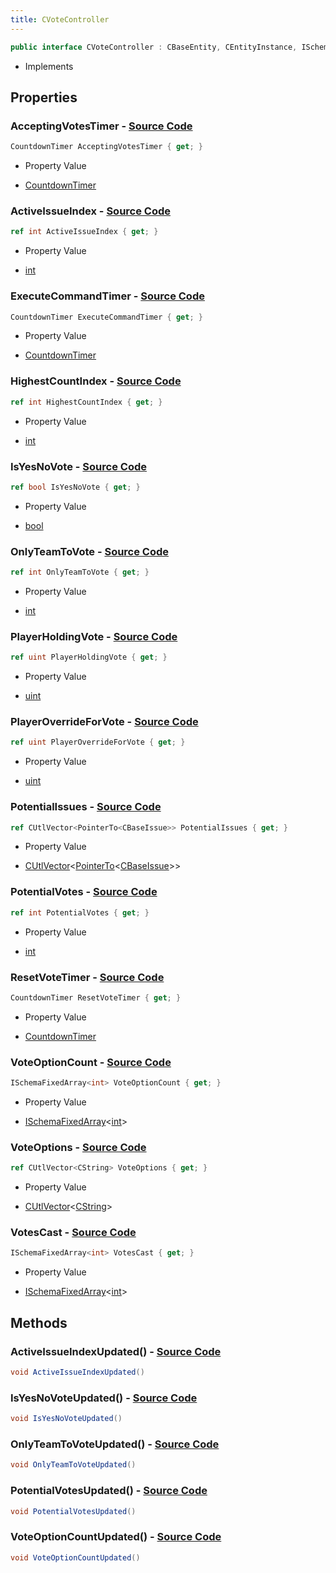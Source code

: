 ```yaml
---
title: CVoteController
---
```


```csharp
public interface CVoteController : CBaseEntity, CEntityInstance, ISchemaClass<CEntityInstance>, ISchemaClass<CBaseEntity>, ISchemaClass<CVoteController>, ISchemaField, ISchemaClass, INativeHandle
```

- Implements

## Properties

### **AcceptingVotesTimer** - [Source Code](https://github.com/swiftly-solution/swiftlys2/blob/main/managed/src/SwiftlyS2.Generated/Schemas/Interfaces/CVoteController.cs#L26)

```csharp
CountdownTimer AcceptingVotesTimer { get; }
```

- Property Value

- [CountdownTimer](/docs/api/shared/schemadefinitions/countdowntimer)

### **ActiveIssueIndex** - [Source Code](https://github.com/swiftly-solution/swiftlys2/blob/main/managed/src/SwiftlyS2.Generated/Schemas/Interfaces/CVoteController.cs#L16)

```csharp
ref int ActiveIssueIndex { get; }
```

- Property Value

- [int](https://learn.microsoft.com/dotnet/api/system.int32)

### **ExecuteCommandTimer** - [Source Code](https://github.com/swiftly-solution/swiftlys2/blob/main/managed/src/SwiftlyS2.Generated/Schemas/Interfaces/CVoteController.cs#L28)

```csharp
CountdownTimer ExecuteCommandTimer { get; }
```

- Property Value

- [CountdownTimer](/docs/api/shared/schemadefinitions/countdowntimer)

### **HighestCountIndex** - [Source Code](https://github.com/swiftly-solution/swiftlys2/blob/main/managed/src/SwiftlyS2.Generated/Schemas/Interfaces/CVoteController.cs#L38)

```csharp
ref int HighestCountIndex { get; }
```

- Property Value

- [int](https://learn.microsoft.com/dotnet/api/system.int32)

### **IsYesNoVote** - [Source Code](https://github.com/swiftly-solution/swiftlys2/blob/main/managed/src/SwiftlyS2.Generated/Schemas/Interfaces/CVoteController.cs#L24)

```csharp
ref bool IsYesNoVote { get; }
```

- Property Value

- [bool](https://learn.microsoft.com/dotnet/api/system.boolean)

### **OnlyTeamToVote** - [Source Code](https://github.com/swiftly-solution/swiftlys2/blob/main/managed/src/SwiftlyS2.Generated/Schemas/Interfaces/CVoteController.cs#L18)

```csharp
ref int OnlyTeamToVote { get; }
```

- Property Value

- [int](https://learn.microsoft.com/dotnet/api/system.int32)

### **PlayerHoldingVote** - [Source Code](https://github.com/swiftly-solution/swiftlys2/blob/main/managed/src/SwiftlyS2.Generated/Schemas/Interfaces/CVoteController.cs#L34)

```csharp
ref uint PlayerHoldingVote { get; }
```

- Property Value

- [uint](https://learn.microsoft.com/dotnet/api/system.uint32)

### **PlayerOverrideForVote** - [Source Code](https://github.com/swiftly-solution/swiftlys2/blob/main/managed/src/SwiftlyS2.Generated/Schemas/Interfaces/CVoteController.cs#L36)

```csharp
ref uint PlayerOverrideForVote { get; }
```

- Property Value

- [uint](https://learn.microsoft.com/dotnet/api/system.uint32)

### **PotentialIssues** - [Source Code](https://github.com/swiftly-solution/swiftlys2/blob/main/managed/src/SwiftlyS2.Generated/Schemas/Interfaces/CVoteController.cs#L40)

```csharp
ref CUtlVector<PointerTo<CBaseIssue>> PotentialIssues { get; }
```

- Property Value

- [CUtlVector](/docs/api/-1)<[PointerTo](/docs/api/shared/natives/pointerto-1)<[CBaseIssue](/docs/api/shared/schemadefinitions/cbaseissue)>>

### **PotentialVotes** - [Source Code](https://github.com/swiftly-solution/swiftlys2/blob/main/managed/src/SwiftlyS2.Generated/Schemas/Interfaces/CVoteController.cs#L22)

```csharp
ref int PotentialVotes { get; }
```

- Property Value

- [int](https://learn.microsoft.com/dotnet/api/system.int32)

### **ResetVoteTimer** - [Source Code](https://github.com/swiftly-solution/swiftlys2/blob/main/managed/src/SwiftlyS2.Generated/Schemas/Interfaces/CVoteController.cs#L30)

```csharp
CountdownTimer ResetVoteTimer { get; }
```

- Property Value

- [CountdownTimer](/docs/api/shared/schemadefinitions/countdowntimer)

### **VoteOptionCount** - [Source Code](https://github.com/swiftly-solution/swiftlys2/blob/main/managed/src/SwiftlyS2.Generated/Schemas/Interfaces/CVoteController.cs#L20)

```csharp
ISchemaFixedArray<int> VoteOptionCount { get; }
```

- Property Value

- [ISchemaFixedArray](/docs/api/shared/schemas/ischemafixedarray-1)<[int](https://learn.microsoft.com/dotnet/api/system.int32)>

### **VoteOptions** - [Source Code](https://github.com/swiftly-solution/swiftlys2/blob/main/managed/src/SwiftlyS2.Generated/Schemas/Interfaces/CVoteController.cs#L42)

```csharp
ref CUtlVector<CString> VoteOptions { get; }
```

- Property Value

- [CUtlVector](/docs/api/-1)<[CString](/docs/api/shared/natives/cstring)>

### **VotesCast** - [Source Code](https://github.com/swiftly-solution/swiftlys2/blob/main/managed/src/SwiftlyS2.Generated/Schemas/Interfaces/CVoteController.cs#L32)

```csharp
ISchemaFixedArray<int> VotesCast { get; }
```

- Property Value

- [ISchemaFixedArray](/docs/api/shared/schemas/ischemafixedarray-1)<[int](https://learn.microsoft.com/dotnet/api/system.int32)>

## Methods

### **ActiveIssueIndexUpdated()** - [Source Code](https://github.com/swiftly-solution/swiftlys2/blob/main/managed/src/SwiftlyS2.Generated/Schemas/Interfaces/CVoteController.cs#L44)

```csharp
void ActiveIssueIndexUpdated()
```

### **IsYesNoVoteUpdated()** - [Source Code](https://github.com/swiftly-solution/swiftlys2/blob/main/managed/src/SwiftlyS2.Generated/Schemas/Interfaces/CVoteController.cs#L48)

```csharp
void IsYesNoVoteUpdated()
```

### **OnlyTeamToVoteUpdated()** - [Source Code](https://github.com/swiftly-solution/swiftlys2/blob/main/managed/src/SwiftlyS2.Generated/Schemas/Interfaces/CVoteController.cs#L45)

```csharp
void OnlyTeamToVoteUpdated()
```

### **PotentialVotesUpdated()** - [Source Code](https://github.com/swiftly-solution/swiftlys2/blob/main/managed/src/SwiftlyS2.Generated/Schemas/Interfaces/CVoteController.cs#L47)

```csharp
void PotentialVotesUpdated()
```

### **VoteOptionCountUpdated()** - [Source Code](https://github.com/swiftly-solution/swiftlys2/blob/main/managed/src/SwiftlyS2.Generated/Schemas/Interfaces/CVoteController.cs#L46)

```csharp
void VoteOptionCountUpdated()
```

